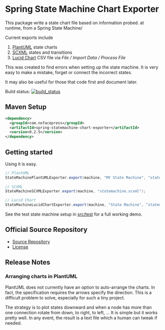 # Spring State Machine Chart Exporter

 This package write a state chart file based on information probed.
 at runtime, from a Spring State Machine/
 
 Current exports include
 
 1. [PlantUML](http://plantuml.com/) state charts
 2. [SCXML](https://en.wikipedia.org/wiki/SCXML) states and transitions
 3. [Lucid Chart](https://www.lucidchart.com/) CSV file via *File / Import Data / Process File*
  
 This was created to find errors when setting up the state machine.  It is very easy to make a mistake,
 forget or connect the incorrect states.
 
 It may also be useful for those that code first and document later.
 
 Build status: [![build_status](https://travis-ci.org/phillip-kruger/apiee.svg?branch=master)](https://travis-ci.org/phillip-kruger/apiee)
 
## Maven Setup

```xml
<dependency>
  <groupId>com.nofacepress</groupId>
  <artifactId>spring-statemachine-chart-exporter</artifactId>
  <version>0.2.5</version>
</dependency>
```

## Getting started
 
 Using it is easy.
 
 ```java
// PlantUML
StateMachinePlantUMLExporter.export(machine, "MY State Machine", "statemachine.plantuml");
     	
// SCXML
StateMachineSCXMLExporter.export(machine, "statemachine.scxml");

// Lucid Chart
StateMachineLucidChartExporter.export(machine, "State Machine", "statemachine-lucid.csv");
 ```
 
 See the test state machine setup in [src/test](https://github.com/nofacepress/spring-statemachine-chart-exporter/blob/master/src/test/java/com/nofacepress/test/statemachine/example/) for a full working demo.
 

## Official Source Repository

* [Source Repository](https://github.com/nofacepress/spring-statemachine-chart-exporter)
* [License](LICENSE.md)
 
## Release Notes

### Arranging charts in PlantUML
 
  PlantUML does not currently have an option to auto-arrange the charts.  In fact, the
  specification requires the arrows specify the direction.  This is a difficult problem to 
  solve, especially for such a tiny project.
  
  The strategy is to plot states downward and when a node has more than one connection rotate
  from down, to right, to left, ...
  It is simple but it works pretty well.  In any event, the result is a text file which a human can tweak
  if needed.

